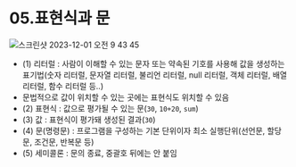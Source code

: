 # 05.표현식과 문

![스크린샷 2023-12-01 오전 9 43 45](https://github.com/Rhinos-fe-study/javascript-study/assets/90189513/90858471-4587-4a6c-a01e-aea4a9396e43)

- (1) 리터럴 : 사람이 이해할 수 있는 문자 또는 약속된 기호를 사용해 값을 생성하는 표기법(숫자 리터럴, 문자열 리터럴, 불리언 리터럴, null 리터럴, 객체 리터럴, 배열 리터럴, 함수 리터럴 등..)
- 문법적으로 값이 위치할 수 있는 곳에는 표현식도 위치할 수 있음
- (2) 표현식 : 값으로 평가될 수 있는 문(`30`, `10+20`, `sum`)
- (3) 값 : 표현식이 평가돼 생성된 결과(`30`)
- (4) 문(명령문) : 프로그램을 구성하는 기본 단위이자 최소 실행단위(선언문, 할당문, 조건문, 반복문 등)
- (5) 세미콜론 : 문의 종료, 중괄호 뒤에는 안 붙임
